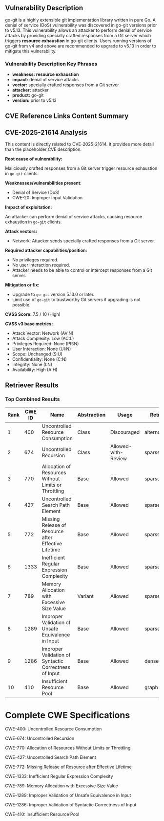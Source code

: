 ## Vulnerability Description
go-git is a highly extensible git implementation library written in pure Go. A denial of service (DoS) vulnerability was discovered in go-git versions prior to v5.13. This vulnerability allows an attacker to perform denial of service attacks by providing specially crafted responses from a Git server which triggers **resource exhaustion** in go-git clients. Users running versions of go-git from v4 and above are recommended to upgrade to v5.13 in order to mitigate this vulnerability.

### Vulnerability Description Key Phrases
- **weakness:** **resource exhaustion**
- **impact:** denial of service attacks
- **vector:** specially crafted responses from a Git server
- **attacker:** attacker
- **product:** go-git
- **version:** prior to v5.13

## CVE Reference Links Content Summary
## CVE-2025-21614 Analysis

This content is directly related to CVE-2025-21614. It provides more detail than the placeholder CVE description.

**Root cause of vulnerability:**

Maliciously crafted responses from a Git server trigger resource exhaustion in `go-git` clients.

**Weaknesses/vulnerabilities present:**

* Denial of Service (DoS)
* CWE-20: Improper Input Validation

**Impact of exploitation:**

An attacker can perform denial of service attacks, causing resource exhaustion in `go-git` clients.

**Attack vectors:**

* Network: Attacker sends specially crafted responses from a Git server.

**Required attacker capabilities/position:**

* No privileges required.
* No user interaction required.
* Attacker needs to be able to control or intercept responses from a Git server.

**Mitigation or fix:**

* Upgrade to `go-git` version 5.13.0 or later.
* Limit use of `go-git` to trustworthy Git servers if upgrading is not possible.

**CVSS Score:** 7.5 / 10 (High)

**CVSS v3 base metrics:**

*   Attack Vector: Network (AV:N)
*   Attack Complexity: Low (AC:L)
*   Privileges Required: None (PR:N)
*   User Interaction: None (UI:N)
*   Scope: Unchanged (S:U)
*   Confidentiality: None (C:N)
*   Integrity: None (I:N)
*   Availability: High (A:H)

## Retriever Results

### Top Combined Results

| Rank | CWE ID | Name | Abstraction | Usage  | Retrievers | Individual Scores |
|------|--------|------|-------------|-------|------------|-------------------|
| 1 | 400 | Uncontrolled Resource Consumption | Class | Discouraged | alternate_terms | 1.000 |
| 2 | 674 | Uncontrolled Recursion | Class | Allowed-with-Review | sparse | 0.467 |
| 3 | 770 | Allocation of Resources Without Limits or Throttling | Base | Allowed | sparse | 0.467 |
| 4 | 427 | Uncontrolled Search Path Element | Base | Allowed | sparse | 0.466 |
| 5 | 772 | Missing Release of Resource after Effective Lifetime | Base | Allowed | sparse | 0.455 |
| 6 | 1333 | Inefficient Regular Expression Complexity | Base | Allowed | sparse | 0.450 |
| 7 | 789 | Memory Allocation with Excessive Size Value | Variant | Allowed | sparse | 0.434 |
| 8 | 1289 | Improper Validation of Unsafe Equivalence in Input | Base | Allowed | sparse | 0.428 |
| 9 | 1286 | Improper Validation of Syntactic Correctness of Input | Base | Allowed | dense | 0.453 |
| 10 | 410 | Insufficient Resource Pool | Base | Allowed | graph | 0.002 |



# Complete CWE Specifications

CWE-400: Uncontrolled Resource Consumption

CWE-674: Uncontrolled Recursion

CWE-770: Allocation of Resources Without Limits or Throttling

CWE-427: Uncontrolled Search Path Element

CWE-772: Missing Release of Resource after Effective Lifetime

CWE-1333: Inefficient Regular Expression Complexity

CWE-789: Memory Allocation with Excessive Size Value

CWE-1289: Improper Validation of Unsafe Equivalence in Input

CWE-1286: Improper Validation of Syntactic Correctness of Input

CWE-410: Insufficient Resource Pool